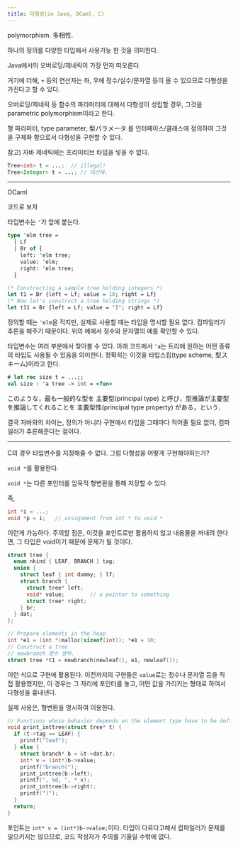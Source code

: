 ```yaml
---
title: 다형성(in Java, OCaml, C)
---
```


polymorphism. 多相性.

하나의 정의를 다양한 타입에서 사용가능 한 것을 의미한다.

Java에서의 오버로딩/제네릭이 가장 먼저 떠오른다.

거기에 더해, `+` 등의 연산자는 좌, 우에 정수/실수/문자열 등이 올 수 있으므로 다형성을 가진다고 할 수 있다.

오버로딩/제네릭 등 함수의 파라미터에 대해서 다형성이 성립할 경우, 그것을 parametric polymorphism이라고 한다.

형 파라미터, type parameter, 型パラメータ 를 인터페이스/클래스에 정의하여 그것을 구체화 함으로서 다형성을 구현할 수 있다.

참고) 자바 제네릭에는 프리미티브 타입을 넣을 수 없다.

```java
Tree<int> t = ...;  // illegal!
Tree<Integer> t = ...; // 대신에.
```

---

OCaml

코드로 보자

타입변수는 `'`가 앞에 붙는다.

```ocaml
type 'elm tree =
  | Lf
  | Br of {
    left: 'elm tree;
    value: 'elm;
    right: 'elm tree;
  }

(* Constructing a sample tree holding integers *)
let t1 = Br {left = Lf; value = 10; right = Lf}
(* Now let's construct a tree holding strings *)
let t11 = Br {left = Lf; value = "I"; right = Lf}
```

정의할 때는 `'elm`을 적지만, 실제로 사용할 때는 타입을 명시할 필요 없다. 컴파일러가 추론을 해주기 때문이다. 위의 예에서 정수와 문자열의 예를 확인할 수 있다.

타입변수는 여러 부분에서 찾아볼 수 있다. 아래 코드에서 `'a`는 트리에 원하는 어떤 종류의 타입도 사용될 수 있음을 의미한다. 정확히는 이것을 타입스킴(type scheme, 型スキーム)이라고 한다.

```ocaml
# let rec size t = ...;;
val size : 'a tree -> int = <fun>
```

このような，最も一般的な型を 主要型(principal type) と呼び，型推論が主要型を推論してくれることを 主要型性(principal type property) がある，という．

결국 자바와의 차이는, 정의가 아니라 구현에서 타입을 그때마다 적어줄 필요 없이, 컴파일러가 추론해준다는 점이다.

---

C의 경우 타입변수를 지정해줄 수 없다. 그럼 다형성을 어떻게 구현해야하는가?

`void *`를 활용한다.

`void *`는 다른 포인터를 암묵적 형변환을 통해 저장할 수 있다.

즉,

```c
int *i = ...;
void *p = i;   // assignment from int * to void *
```

이런게 가능하다. 주의할 점은, 이것을 포인트로만 활용하지 않고 내용물을 꺼내려 한다면, 그 타입은 void이기 때문에 문제가 될 것이다.

```c
struct tree {
  enum nkind { LEAF, BRANCH } tag;
  union {
    struct leaf { int dummy; } lf;
    struct branch {
      struct tree* left;
      void* value;        // a pointer to something
      struct tree* right;
    } br;
  } dat;
};

// Prepare elements in the heap
int *e1 = (int *)malloc(sizeof(int)); *e1 = 10;
// Construct a tree
// newbranch 함수 생략.
struct tree *t1 = newbranch(newleaf(), e1, newleaf());
```

이런 식으로 구현에 활용된다. 이전까지의 구현들은 `value`로는 정수나 문자열 등을 직접 활용했지만, 이 경우는 그 자리에 포인터를 놓고, 어떤 값을 가리키는 형태로 하여서 다형성을 흉내낸다.

실제 사용은, 형변환을 명시하여 이용한다.

```c
// Functions whose behavior depends on the element type have to be defined separately
void print_inttree(struct tree* t) {
  if (t->tag == LEAF) {
    printf("leaf");
  } else {
    struct branch* b = &t->dat.br;
    int* v = (int*)b->value;
    printf("branch(");
    print_inttree(b->left);
    printf(", %d, ", * v);
    print_inttree(b->right);
    printf(")");
  }
  return;
}
```

포인트는 `int* v = (int*)b->value;`이다. 타입이 다르다고해서 컴파일러가 문제를 일으키지는 않으므로, 코드 작성자가 주의를 기울일 수밖에 없다.
